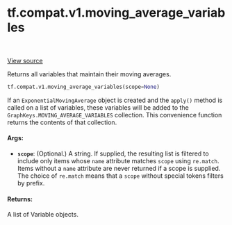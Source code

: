 <div itemscope itemtype="http://developers.google.com/ReferenceObject">
<meta itemprop="name" content="tf.compat.v1.moving_average_variables" />
<meta itemprop="path" content="Stable" />
</div>

# tf.compat.v1.moving_average_variables

<!-- Insert buttons and diff -->

<table class="tfo-notebook-buttons tfo-api" align="left">
</table>

<a target="_blank" href="/code/stable/tensorflow/python/ops/variables.py">View source</a>



Returns all variables that maintain their moving averages.

``` python
tf.compat.v1.moving_average_variables(scope=None)
```



<!-- Placeholder for "Used in" -->

If an `ExponentialMovingAverage` object is created and the `apply()`
method is called on a list of variables, these variables will
be added to the `GraphKeys.MOVING_AVERAGE_VARIABLES` collection.
This convenience function returns the contents of that collection.

#### Args:


* <b>`scope`</b>: (Optional.) A string. If supplied, the resulting list is filtered to
  include only items whose `name` attribute matches `scope` using
  `re.match`. Items without a `name` attribute are never returned if a scope
  is supplied. The choice of `re.match` means that a `scope` without special
  tokens filters by prefix.


#### Returns:

A list of Variable objects.


